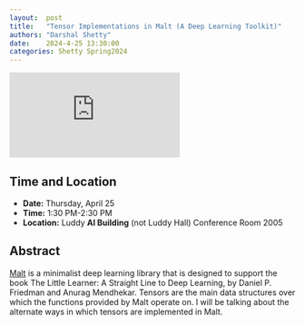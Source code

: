```yaml
---
layout:  post
title:   "Tensor Implementations in Malt (A Deep Learning Toolkit)"
authors: "Darshal Shetty"
date:    2024-4-25 13:30:00
categories: Shetty Spring2024
---
```


<iframe src="https://www.youtube.com/embed/Y_OyR5mcb-o" frameborder="0" allowfullscreen></iframe>

## Time and Location

* **Date:** Thursday, April 25
* **Time:** 1:30 PM-2:30 PM
* **Location:** Luddy **AI Building** (not Luddy Hall) Conference Room 2005

## Abstract

[Malt](https://github.com/themetaschemer/malt) is a minimalist deep learning
library that is designed to support the book The Little Learner: A Straight Line
to Deep Learning, by Daniel P. Friedman and Anurag Mendhekar. Tensors are the
main data structures over which the functions provided by Malt operate on. I
will be talking about the alternate ways in which tensors are implemented in
Malt.
